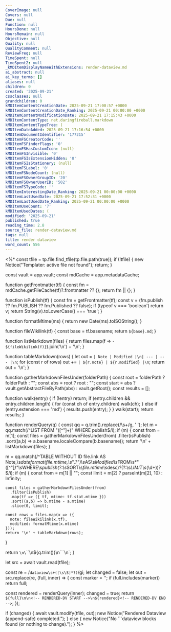 ```yaml
---
CoverImage: null
Covers: null
Due: null
Function: null
HoursDone: null
HoursRemain: null
Objective: null
Quality: null
QualityComment: null
ReviewFreq: null
TimeSpent: null
TimeSpent2: null
_kMDItemDisplayNameWithExtensions: render-dataview.md
ai_abstract: null
ai_key_terms: []
aliases: null
children: 0
created: '2025-09-21'
cssclasses: null
grandchildren: 0
kMDItemContentCreationDate: 2025-09-21 17:00:57 +0000
kMDItemContentCreationDate_Ranking: 2025-09-21 00:00:00 +0000
kMDItemContentModificationDate: 2025-09-21 17:15:43 +0000
kMDItemContentType: net.daringfireball.markdown
kMDItemContentTypeTree: (
kMDItemDateAdded: 2025-09-21 17:16:54 +0000
kMDItemDocumentIdentifier: '177215'
kMDItemFSCreatorCode: ''
kMDItemFSFinderFlags: '0'
kMDItemFSHasCustomIcon: (null)
kMDItemFSInvisible: '0'
kMDItemFSIsExtensionHidden: '0'
kMDItemFSIsStationery: (null)
kMDItemFSLabel: '0'
kMDItemFSNodeCount: (null)
kMDItemFSOwnerGroupID: '20'
kMDItemFSOwnerUserID: '502'
kMDItemFSTypeCode: ''
kMDItemInterestingDate_Ranking: 2025-09-21 00:00:00 +0000
kMDItemLastUsedDate: 2025-09-21 17:52:31 +0000
kMDItemLastUsedDate_Ranking: 2025-09-21 00:00:00 +0000
kMDItemUseCount: '7'
kMDItemUsedDates: (
modified: '2025-09-21'
published: true
reading_time: 2.8
source_file: render-dataview.md
tags: null
title: render dataview
word_count: 556
---
```


<%*
const tfile = tp.file.find_tfile(tp.file.path(true));
if (!tfile) {
  new Notice("Templater: active file not found");
  return;
}

const vault = app.vault;
const mdCache = app.metadataCache;

function getFrontmatter(tf) {
  const fm = mdCache.getFileCache(tf)?.frontmatter ?? {};
  return fm || {};
}

function isPublish(tf) {
  const fm = getFrontmatter(tf);
  const v = (fm.publish ?? fm.PUBLISH ?? fm.Published ?? false);
  if (typeof v === 'boolean') return v;
  return String(v).toLowerCase() === 'true';
}

function formatMtime(ms) {
  return new Date(ms).toISOString();
}

function fileWikilink(tf) {
  const base = tf.basename;
  return `${base}.md`;
}

function listMarkdown(files) {
  return files.map(f => `- ${fileWikilink(f)}`).join('\n') + '\n';
}

function tableMarkdown(rows) {
  let out = `| Note | Modified |\n| --- | --- |\n`;
  for (const r of rows) out += `| ${r.note} | ${r.modified} |\n`;
  return out + '\n';
}

function gatherMarkdownFilesUnder(folderPath) {
  const root = folderPath ? folderPath : "";
  const abs = root ? root : "";
  const start = abs ? vault.getAbstractFileByPath(abs) : vault.getRoot();
  const results = [];

  function walk(entry) {
    if (!entry) return;
    if (entry.children && entry.children.length) {
      for (const ch of entry.children) walk(ch);
    } else if (entry.extension === 'md') {
      results.push(entry);
    }
  }
  walk(start);
  return results;
}

function renderQuery(q) {
  const qq = q.trim().replace(/\s+/g, ' ');
  let m = qq.match(/^LIST FROM "([^"]+)" WHERE publish$/i);
  if (m) {
    const from = m[1];
    const files = gatherMarkdownFilesUnder(from)
      .filter(isPublish)
      .sort((a,b) => a.basename.localeCompare(b.basename));
    return '\n' + listMarkdown(files);
  }

  m = qq.match(/^TABLE WITHOUT ID file\.link AS Note,\s*dateformat\(file\.mtime,\s*".*?"\)\s*AS\s*Modified\s*FROM\s*"([^"]*)"\s*WHERE\s*publish(?:\s*SORT\s*file\.mtime\s*desc)?(?:\s*LIMIT\s*(\d+))?$/i);
  if (m) {
    const from = m[1] || "";
    const limit = m[2] ? parseInt(m[2], 10) : Infinity;

    const files = gatherMarkdownFilesUnder(from)
      .filter(isPublish)
      .map(tf => ({ tf, mtime: tf.stat.mtime }))
      .sort((a,b) => b.mtime - a.mtime)
      .slice(0, limit);

    const rows = files.map(x => ({
      note: fileWikilink(x.tf),
      modified: formatMtime(x.mtime)
    }));
    return '\n' + tableMarkdown(rows);
  }

  return `\n\`\`\`\n${q.trim()}\n\`\`\`\n`;
}

let src = await vault.read(tfile);

const re = /```dataview\s+([\s\S]*?)```/gi;
let changed = false;
let out = src.replace(re, (full, inner) => {
  const marker = '<!-- RENDERED-DV START -->';
  if (full.includes(marker)) return full;

  const rendered = renderQuery(inner);
  changed = true;
  return `${full}\n\n<!-- RENDERED-DV START -->\n${rendered}<!-- RENDERED-DV END -->`;
});

if (changed) {
  await vault.modify(tfile, out);
  new Notice("Rendered Dataview (append-safe) completed.");
} else {
  new Notice("No ```dataview blocks found (or nothing to change).");
}
%>